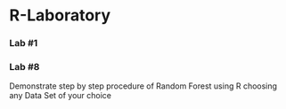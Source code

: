# R-Laboratory


### Lab #1



### Lab #8 
Demonstrate step by step procedure of  Random Forest using R choosing any Data Set of your choice 
